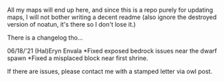 All my maps will end up here, and since this is a repo purely for updating maps, I will not bother writing a decent readme (also ignore the destroyed version of noatun, it's there so I don't lose it.)

There is a changelog tho...

06/18/'21
(Hal)Eryn Envala
*Fixed exposed bedrock issues near the dwarf spawn
*Fixed a misplaced block near first shrine.

If there are issues, please contact me with a stamped letter via owl post.
